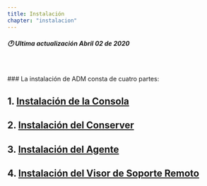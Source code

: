 ```yaml
---
title: Instalación
chapter: "instalacion"
---
```

##### 🕐 Ultima actualización Abril 02 de 2020
<br>
<br>
### La instalación de ADM consta de cuatro partes:

## 1. [Instalación de la Consola](https://aranda-docs.github.io/adm/docs/instalacion/consola.html)
## 2. [Instalación del Conserver](https://aranda-docs.github.io/adm/docs/instalacion/conserver.html)
## 3. [Instalación del Agente](https://aranda-docs.github.io/adm/docs/instalacion/agente.html)
## 4. [Instalación del Visor de Soporte Remoto](https://aranda-docs.github.io/adm/docs/instalacion/visor_remoto.html)
